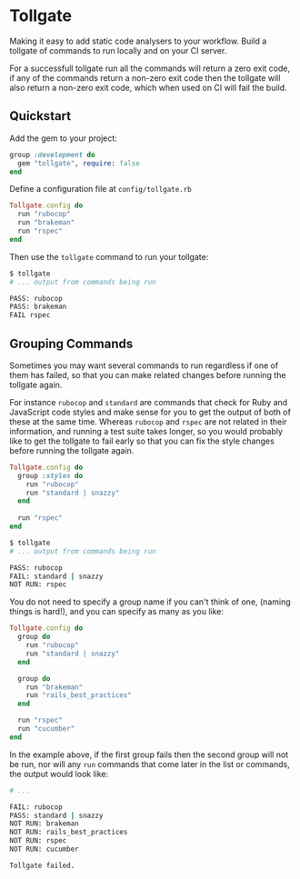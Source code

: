# Tollgate

Making it easy to add static code analysers to your workflow.
Build a tollgate of commands to run locally and on your CI server.

For a successfull tollgate run all the commands will return a zero exit code,
if any of the commands return a non-zero exit code then the tollgate will also
return a non-zero exit code, which when used on CI will fail the build.

## Quickstart

Add the gem to your project:

```rb
group :development do
  gem "tollgate", require: false
end
```

Define a configuration file at `config/tollgate.rb`

```rb
Tollgate.config do
  run "rubocop"
  run "brakeman"
  run "rspec"
end
```

Then use the `tollgate` command to run your tollgate:

```sh
$ tollgate
# ... output from commands being run

PASS: rubocop
PASS: brakeman
FAIL rspec
```

## Grouping Commands

Sometimes you may want several commands to run regardless if one of them has failed,
so that you can make related changes before running the tollgate again.

For instance `rubocop` and `standard` are commands that check for Ruby and JavaScript
code styles and make sense for you to get the output of both of these at the same time.
Whereas `rubocop` and `rspec` are not related in their information, and running a test
suite takes longer, so you would probably like to get the tollgate to fail early so
that you can fix the style changes before running the tollgate again.

```rb
Tollgate.config do
  group :styles do
    run "rubocop"
    run "standard | snazzy"
  end
  
  run "rspec"
end
```

```sh
$ tollgate
# ... output from commands being run

PASS: rubocop
FAIL: standard | snazzy
NOT RUN: rspec
```

You do not need to specify a group name if you can't think of one, (naming things is hard!),
and you can specify as many as you like:

```rb
Tollgate.config do
  group do
    run "rubocop"
    run "standard | snazzy"
  end

  group do
    run "brakeman"
    run "rails_best_practices"
  end

  run "rspec"
  run "cucumber"
end
```
In the example above, if the first group fails then the second group will not be run, nor will
any `run` commands that come later in the list or commands, the output would look like:

```sh
# ...

FAIL: rubocop
PASS: standard | snazzy
NOT RUN: brakeman
NOT RUN: rails_best_practices
NOT RUN: rspec
NOT RUN: cucumber

Tollgate failed.
```
